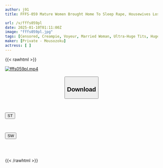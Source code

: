 ```yaml
---
author: j91
title: FFFS-059 Mature Women Brought Home To Sleep Rape, Housewives Lose Consciousness And Have Their Crotches Stirred Up By A Huge Cock 4 Yuki-san, 36 Years Old, G Cup Ema-san, 33 Years Old, G Cup

url: /v/fffs059pl
date: 2025-01-10T01:11:00Z
image: "fffs059pl.jpg"
tags: [Censored, Creampie, Voyeur, Married Woman, Ultra-Huge Tits, Huge Cock	]
maker: [Private - Mousozoku]
actress: [ ]
---
```



{{< rawhtml >}}

<div class="video" data-videoid="xv88Qlvo38SkLAq">
    <a href="javascript:;">
        <img src="/v/fffs059pl/fffs059pl.jpg" width="WIDTH" height="HEIGHT" alt="fffs059pl.mp4" loading="lazy">
    </a>
</div>

<script type="text/javascript" src="https://j91.asia/asset/on-demand-st.js"></script>

<br>
  <link rel="stylesheet" href="https://j91.asia/asset/bs5.css">
  
  <center>
  <button class="btn btn-primary" type="button" data-bs-toggle="collapse" data-bs-target=".multi-collapse" aria-expanded="false" aria-controls="multiCollapseExample1 multiCollapseExample2"><h2>Download</h2></button></center>
</p>
<div class="row">
  <div class="col">
    <div class="collapse multi-collapse" id="multiCollapseExample1">
      <div class="card card-body">
	      	      <br>
<div class="buttons">  
<p><a href="/v/fffs059pl/st.html" target="_blank"><button class="btn-hover color-3"><i class="fa fa-download"></i> ST</button></a></p></div>
    </div>
  </div>
</div>
  <div class="col">
    <div class="collapse multi-collapse" id="multiCollapseExample2">
      <div class="card card-body">
	      <br>
<div class="buttons">
<p><a href="/v/fffs059pl/sw.html" target="_blank"><button class="btn-hover color-2"><i class="fa fa-download"></i> SW</button></a></p></div>
<br><br>
      </div>
    </div>
  </div>
</div>

{{< /rawhtml >}}